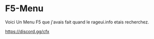 # F5-Menu

Voici Un Menu F5 que j'avais fait quand le rageui.info etais recherchez.


https://discord.gg/cfx

